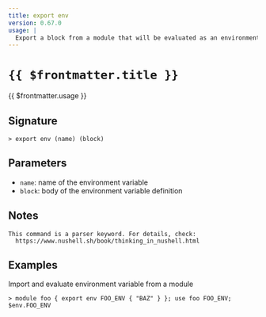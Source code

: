 ```yaml
---
title: export env
version: 0.67.0
usage: |
  Export a block from a module that will be evaluated as an environment variable when imported.
---
```


# <code>{{ $frontmatter.title }}</code>

<div style='white-space: pre-wrap;'>{{ $frontmatter.usage }}</div>

## Signature

```> export env (name) (block)```

## Parameters

 -  `name`: name of the environment variable
 -  `block`: body of the environment variable definition

## Notes
```text
This command is a parser keyword. For details, check:
  https://www.nushell.sh/book/thinking_in_nushell.html
```
## Examples

Import and evaluate environment variable from a module
```shell
> module foo { export env FOO_ENV { "BAZ" } }; use foo FOO_ENV; $env.FOO_ENV
```
